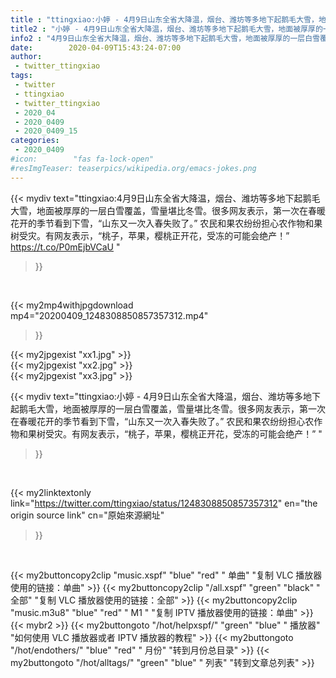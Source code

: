 ```yaml
---
title : "ttingxiao:小婷 - 4月9日山东全省大降温，烟台、潍坊等多地下起鹅毛大雪，地面被厚厚的一层白雪覆盖，雪量堪比冬雪。很多网友表示，第一次在春暖花开的季节看到下雪，“山东又一次入春失败了。” 农民和果农纷纷担心农作物和果树受灾。有网友表示，“桃子，苹果，樱桃正开花，受冻的可能会绝产！” "
title2 : "小婷 - 4月9日山东全省大降温，烟台、潍坊等多地下起鹅毛大雪，地面被厚厚的一层白雪覆盖，雪量堪比冬雪。很多网友表示，第一次在春暖花开的季节看到下雪，“山东又一次入春失败了。” 农民和果农纷纷担心农作物和果树受灾。有网友表示，“桃子，苹果，樱桃正开花，受冻的可能会绝产！” "
info2 : "4月9日山东全省大降温，烟台、潍坊等多地下起鹅毛大雪，地面被厚厚的一层白雪覆盖，雪量堪比冬雪。很多网友表示，第一次在春暖花开的季节看到下雪，“山东又一次入春失败了。” 农民和果农纷纷担心农作物和果树受灾。有网友表示，“桃子，苹果，樱桃正开花，受冻的可能会绝产！” https://t.co/P0mEjbVCaU "
date:        2020-04-09T15:43:24-07:00
author:
 - twitter_ttingxiao
tags:
 - twitter
 - ttingxiao
 - twitter_ttingxiao
 - 2020_04
 - 2020_0409
 - 2020_0409_15
categories:
 - 2020_0409
#icon:        "fas fa-lock-open"
#resImgTeaser: teaserpics/wikipedia.org/emacs-jokes.png
---
```


{{< mydiv text="ttingxiao:4月9日山东全省大降温，烟台、潍坊等多地下起鹅毛大雪，地面被厚厚的一层白雪覆盖，雪量堪比冬雪。很多网友表示，第一次在春暖花开的季节看到下雪，“山东又一次入春失败了。” 农民和果农纷纷担心农作物和果树受灾。有网友表示，“桃子，苹果，樱桃正开花，受冻的可能会绝产！” https://t.co/P0mEjbVCaU "
>}}
<br>


{{< my2mp4withjpgdownload mp4="20200409_1248308850857357312.mp4"
>}}

{{< my2jpgexist "xx1.jpg" >}}<br>
{{< my2jpgexist "xx2.jpg" >}}<br>
{{< my2jpgexist "xx3.jpg" >}}<br>



{{< mydiv text="ttingxiao:小婷 - 4月9日山东全省大降温，烟台、潍坊等多地下起鹅毛大雪，地面被厚厚的一层白雪覆盖，雪量堪比冬雪。很多网友表示，第一次在春暖花开的季节看到下雪，“山东又一次入春失败了。” 农民和果农纷纷担心农作物和果树受灾。有网友表示，“桃子，苹果，樱桃正开花，受冻的可能会绝产！” "
>}}
<br>

{{< my2linktextonly link="https://twitter.com/ttingxiao/status/1248308850857357312"
en="the origin source link" cn="原始來源網址"
>}}


<br>

{{< my2buttoncopy2clip "music.xspf"        "blue"   "red"    " 单曲"  "复制 VLC 播放器使用的链接：单曲" >}} {{< my2buttoncopy2clip "/all.xspf"         "green"  "black"  " 全部"  "复制 VLC 播放器使用的链接：全部" >}} {{< my2buttoncopy2clip "music.m3u8"        "blue"   "red"    " M1 "    "复制 IPTV 播放器使用的链接：单曲" >}} {{< mybr2 >}} {{< my2buttongoto      "/hot/helpxspf/"    "green"  "blue"   " 播放器" "如何使用 VLC 播放器或者 IPTV 播放器的教程" >}} {{< my2buttongoto      "/hot/endothers/"   "blue"   "red"    " 月份"   "转到月份总目录" >}} {{< my2buttongoto      "/hot/alltags/"     "green"  "blue"   " 列表"   "转到文章总列表" >}} 

